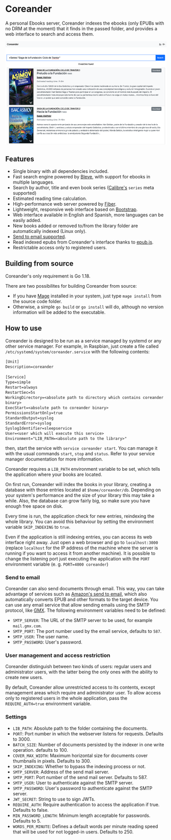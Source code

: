 # Coreander
A personal Ebooks server, Coreander indexes the ebooks (only EPUBs with no DRM at the moment) that it finds in the passed folder, and provides a web interface to search and access them.

![Coreander screenshot](screenshot.png)

## Features
* Single binary with all dependencies included.
* Fast search engine powered by [Bleve](https://github.com/blevesearch/bleve), with support for ebooks in multiple languages.
* Search by author, title and even book series ([Calibre's](https://calibre-ebook.com/) `series` meta supported)
* Estimated reading time calculation. 
* High-performance web server powered by [Fiber](https://github.com/gofiber/fiber).
* Lightweight, responsive web interface based on [Bootstrap](https://getbootstrap.com/).
* Web interface available in English and Spanish, more languages can be easily added.
* New books added or removed to/from the library folder are automatically indexed (Linux only).
* [Send to email supported](#send-to-email).
* Read indexed epubs from Coreander's interface thanks to [epub.js](http://futurepress.org/).
* Restrictable access only to registered users.

## Building from source
Coreander's only requirement is Go 1.18.

There are two possibilites for building Coreander from source:
* If you have [Mage](https://magefile.org) installed in your system, just type `mage install` from the source code folder.
* Otherwise, a simple `go build` or `go install` will do, although no version information will be added to the executable.

## How to use
Coreander is designed to be run as a service managed by systemd or any other service manager. For example, in Raspbian, just create a file called `/etc/systemd/system/coreander.service` with the following contents:

```
[Unit]
Description=coreander

[Service]
Type=simple
Restart=always
RestartSec=5s
WorkingDirectory=<absolute path to directory which contains coreander binary>
ExecStart=<absolute path to coreander binary>
PermissionsStartOnly=true
StandardOutput=syslog
StandardError=syslog
SyslogIdentifier=sleepservice
User=<user which will execute this service>
Environment="LIB_PATH=<absolute path to the library>"

```

then, start the service with `service coreander start`. You can manage it with the usual commands `start`, `stop` and `status`. Refer to your service manager documentation for more information.

Coreander requires a `LIB_PATH` environment variable to be set, which tells the application where your books are located.

On first run, Coreander will index the books in your library, creating a database with those entries located at `$home/coreander/db`. Depending on your system's performance and the size of your library this may take a while. Also, the database can grow fairly big, so make sure you have enough free space on disk.

Every time is run, the application check for new entries, reindexing the whole library. You can
avoid this behaviour by setting the environment variable `SKIP_INDEXING` to `true`. 

Even if the application is still indexing entries, you can access its web interface right away. Just open a web browser and go to `localhost:3000` (replace `localhost` for the IP address of the machine where the server is running if you want to access it from another machine). It is possible to change the listening port just executing the application with the `PORT` environment variable (e. g. `PORT=4000 coreander`)

### Send to email

Coreander can also send documents through email. This way, you can take advantage of services such as [Amazon's send to email](https://www.amazon.com/gp/help/customer/display.html?nodeId=G7NECT4B4ZWHQ8WV), which also automatically converts EPUB and other formats to the target device. You can use any email service that allow sending emails using the SMTP protocol, like [GMX](gmx.com). The following environment variables need to be defined:

* `SMTP_SERVER`: The URL of the SMTP server to be used, for example `mail.gmx.com`.
* `SMTP_PORT`: The port number used by the email service, defaults to `587`.
* `SMTP_USER`: The user name.
* `SMTP_PASSWORD`: User's password.

### User management and access restriction

Coreander distinguish between two kinds of users: regular users and administrator users, with the latter being the only ones with the ability to create new users.

By default, Coreander allow unrestricted access to its contents, except management areas which require and administrator user. To allow access only to registered users in the whole application, pass the `REQUIRE_AUTH=true` environment variable.

### Settings

* `LIB_PATH`: Absolute path to the folder containing the documents.
* `PORT`: Port number in which the webserver listens for requests. Defaults to 3000.
* `BATCH_SIZE`: Number of documents persisted by the indexer in one write operation. defaults to 100.
* `COVER_MAX_WIDTH`: Maximum horizontal size for documents cover thumbnails in pixels. Defaults to 300.
* `SKIP_INDEXING`: Whether to bypass the indexing process or not.
* `SMTP_SERVER`: Address of the send mail server.
* `SMTP_PORT`: Port number of the send mail server. Defaults to 587.
* `SMTP_USER`: User to authenticate against the SMTP server.
* `SMTP_PASSWORD`: User's password to authenticate against the SMTP server.
* `JWT_SECRET`: String to use to sign JWTs.
* `REQUIRE_AUTH`: Require authentication to access the application if true. Defaults to false.
* `MIN_PASSWORD_LENGTH`: Minimum length acceptable for passwords. Defaults to 5.
* `WORDS_PER_MINUTE`: Defines a default words per minute reading speed that will be used for not logged-in users. Defaults to 250.
